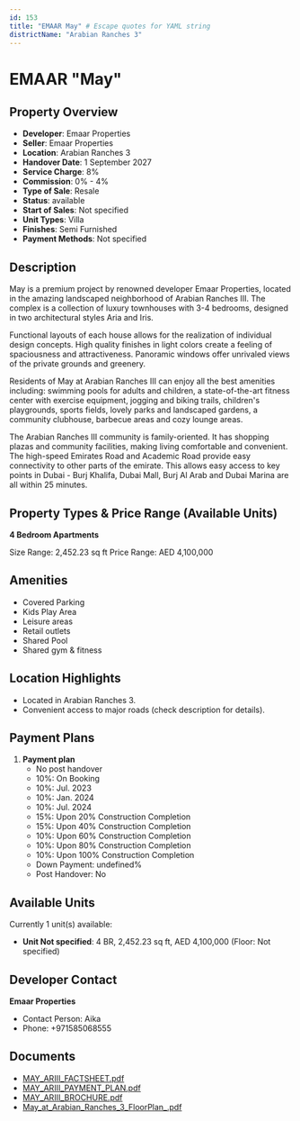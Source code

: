 ```yaml
---
id: 153
title: "EMAAR May" # Escape quotes for YAML string
districtName: "Arabian Ranches 3"
---
```


# EMAAR "May"

## Property Overview
- **Developer**: Emaar Properties
- **Seller**: Emaar Properties
- **Location**: Arabian Ranches 3
- **Handover Date**: 1 September 2027
- **Service Charge**: 8%
- **Commission**: 0% - 4%
- **Type of Sale**: Resale
- **Status**: available
- **Start of Sales**: Not specified
- **Unit Types**: Villa
- **Finishes**: Semi Furnished
- **Payment Methods**: Not specified

## Description
May is a premium project by renowned developer Emaar Properties, located in the amazing landscaped neighborhood of Arabian Ranches III. The complex is a collection of luxury townhouses with 3-4 bedrooms, designed in two architectural styles Aria and Iris.

 Functional layouts of each house allows for the realization of individual design concepts. High quality finishes in light colors create a feeling of spaciousness and attractiveness. Panoramic windows offer unrivaled views of the private grounds and greenery.

 Residents of May at Arabian Ranches III can enjoy all the best amenities including: swimming pools for adults and children, a state-of-the-art fitness center with exercise equipment, jogging and biking trails, children's playgrounds, sports fields, lovely parks and landscaped gardens, a community clubhouse, barbecue areas and cozy lounge areas.

 The Arabian Ranches III community is family-oriented. It has shopping plazas and community facilities, making living comfortable and convenient. The high-speed Emirates Road and Academic Road provide easy connectivity to other parts of the emirate. This allows easy access to key points in Dubai - Burj Khalifa, Dubai Mall, Burj Al Arab and Dubai Marina are all within 25 minutes.

## Property Types & Price Range (Available Units)
**4 Bedroom Apartments**

Size Range: 2,452.23 sq ft
Price Range: AED 4,100,000

## Amenities
- Covered Parking
- Kids Play Area
- Leisure areas
- Retail outlets
- Shared Pool
- Shared gym & fitness

## Location Highlights
- Located in Arabian Ranches 3.
- Convenient access to major roads (check description for details).

## Payment Plans
1. **Payment plan**
   - No post handover
   - 10%: On Booking
   - 10%: Jul. 2023
   - 10%: Jan. 2024
   - 10%: Jul. 2024
   - 15%: Upon 20% Construction Completion
   - 15%: Upon 40% Construction Completion
   - 10%: Upon 60% Construction Completion
   - 10%: Upon 80% Construction Completion
   - 10%: Upon 100% Construction Completion
   - Down Payment: undefined%
   - Post Handover: No

## Available Units
Currently 1 unit(s) available:
- **Unit Not specified**: 4 BR, 2,452.23 sq ft, AED 4,100,000 (Floor: Not specified)

## Developer Contact
**Emaar Properties**
- Contact Person: Aika
- Phone: +971585068555

## Documents
- [MAY_ARIII_FACTSHEET.pdf](https://cdn.geniemap.net/2023/06/20/wJMJbbjehVPLBQosDZ3Vpzw4IangjNVjsl34LIkg.pdf)
- [MAY_ARIII_PAYMENT_PLAN.pdf](https://cdn.geniemap.net/2023/06/20/Bo86EwZ4XafklzMZymRrxMg7z2KD2x8lxrr0k0yx.pdf)
- [MAY_ARIII_BROCHURE.pdf](https://cdn.geniemap.net/2023/06/20/P5m3YxdhYeF1lAgsi8TqBDeyp9cPXNTmoXPgzPJe.pdf)
- [May_at_Arabian_Ranches_3_FloorPlan_.pdf](https://cdn.geniemap.net/2023/08/02/1nIP8iAz1os4nZtvRGE64tK2vLCp8kfyRzqq6kFC.pdf)
